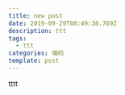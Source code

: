 ```yaml
---
title: new post
date: 2019-09-29T08:49:38.769Z
description: ttt
tags:
  - ttt
categories: 编码
template: post
---
```

tttt
